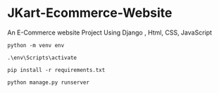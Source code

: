 # JKart-Ecommerce-Website
An E-Commerce website Project Using Django , Html, CSS, JavaScript

```
python -m venv env
```
```
.\env\Scripts\activate
```
```
pip install -r requirements.txt
```
```
python manage.py runserver
```
